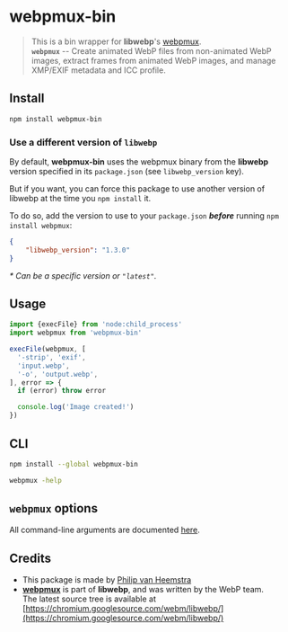 # webpmux-bin

> This is a bin wrapper for **libwebp**'s [webpmux](https://developers.google.com/speed/webp/docs/webpmux).<br>
> **`webpmux`** -- Create animated WebP files from non-animated WebP images, extract frames from animated WebP images, and manage XMP/EXIF metadata and ICC profile.

## Install

```sh
npm install webpmux-bin
```

### Use a different version of `libwebp`
By default, **webpmux-bin** uses the webpmux binary from the **libwebp** version specified in its `package.json` (see `libwebp_version` key).

But if you want, you can force this package to use another version of libwebp at the time you `npm install` it.

To do so, add the version to use to your `package.json` _**before**_ running `npm install webpmux`:
```json
{
    "libwebp_version": "1.3.0"
}
```
_* Can be a specific version or `"latest"`._

## Usage

```js
import {execFile} from 'node:child_process'
import webpmux from 'webpmux-bin'

execFile(webpmux, [
  '-strip', 'exif',
  'input.webp',
  '-o', 'output.webp',
], error => {
  if (error) throw error

  console.log('Image created!')
})
```

## CLI

```sh
npm install --global webpmux-bin
```

```sh
webpmux -help
```

## `webpmux` options
All command-line arguments are documented [here](https://developers.google.com/speed/webp/docs/webpmux).

## Credits

* This package is made by [Philip van Heemstra](https://github.com/vHeemstra)
* [**webpmux**](https://developers.google.com/speed/webp/docs/webpmux) is part of **libwebp**, and was written by the WebP team.<br>The latest source tree is available at [https://chromium.googlesource.com/webm/libwebp/](https://chromium.googlesource.com/webm/libwebp/)
